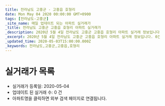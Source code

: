 ```yaml
---
title: 전라남도 고흥군 - 고흥읍 호형리
date: Mon May 04 2020 00:00:00 GMT+0900
tags: [전라남도-고흥군]
_site_name: 매일 업데이트 되는 아파트 실거래가
_title: 전라남도 고흥군 고흥읍 호형리 아파트 실거래가
_description: 2020년 5월 4일 전라남도 고흥군 고흥읍 호형리 아파트 실거래 정보입니다. 0건 아파트 정보가 있습니다.
_excerpt: 2020년 5월 4일 전라남도 고흥군 고흥읍 호형리 아파트 실거래 정보입니다. 0건 아파트 정보가 있습니다.
_updated_time: 2020-05-03T15:00:00.000Z
_keywords: 전라남도,고흥군,고흥읍,호형리
---
```






# 실거래가 목록
- 실거래가 등록일: 2020-05-04
- 업데이트 된 실거래 수: 0 건
- 아파트명을 클릭하면 외부 검색 페이지로 연결됩니다.




